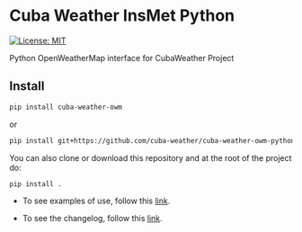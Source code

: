 # Cuba Weather InsMet Python

[![License: MIT](https://img.shields.io/badge/License-MIT-brightgreen.svg)](https://opensource.org/licenses/MIT)

Python OpenWeatherMap interface for CubaWeather Project

## Install

```bash
pip install cuba-weather-owm
```

or

```bash
pip install git+https://github.com/cuba-weather/cuba-weather-owm-python
```

You can also clone or download this repository and at the root of the project do:

```bash
pip install .
```

- To see examples of use, follow this [link](example/README.md).

- To see the changelog, follow this [link](CHANGELOG.md).
